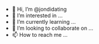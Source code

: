 - 👋 Hi, I’m @jondidating
- 👀 I’m interested in ...
- 🌱 I’m currently learning ...
- 💞️ I’m looking to collaborate on ...
- 📫 How to reach me ...

<!---
jondidating/jondidating is a ✨ special ✨ repository because its `README.md` (this file) appears on your GitHub profile.
You can click the Preview link to take a look at your changes.
--->
